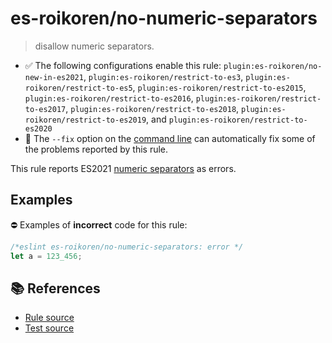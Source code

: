 # es-roikoren/no-numeric-separators
> disallow numeric separators.

- ✅ The following configurations enable this rule: `plugin:es-roikoren/no-new-in-es2021`, `plugin:es-roikoren/restrict-to-es3`, `plugin:es-roikoren/restrict-to-es5`, `plugin:es-roikoren/restrict-to-es2015`, `plugin:es-roikoren/restrict-to-es2016`, `plugin:es-roikoren/restrict-to-es2017`, `plugin:es-roikoren/restrict-to-es2018`, `plugin:es-roikoren/restrict-to-es2019`, and `plugin:es-roikoren/restrict-to-es2020`
- 🔧 The `--fix` option on the [command line](https://eslint.org/docs/user-guide/command-line-interface#fixing-problems) can automatically fix some of the problems reported by this rule.

This rule reports ES2021 [numeric separators](https://github.com/tc39/proposal-numeric-separator) as errors.

## Examples

⛔ Examples of **incorrect** code for this rule:

```js
/*eslint es-roikoren/no-numeric-separators: error */
let a = 123_456;
```

## 📚 References

- [Rule source](https://github.com/roikoren755/eslint-plugin-es/blob/v2.0.1/src/rules/no-numeric-separators.ts)
- [Test source](https://github.com/roikoren755/eslint-plugin-es/blob/v2.0.1/tests/src/rules/no-numeric-separators.ts)
